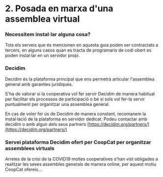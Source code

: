 # 2. Posada en marxa d'una assemblea virtual

### Necessitem instal·lar alguna cosa?

Tots els serveis que és mencionen en aquesta guia poden ser contractats a tercers, en alguns casos quan es tracta de programaris de codi obert es poden instal·lar en un servidor propi.

### Decidim

Decidim és la plataforma principal que ens permetrà articular l'assemblea general amb garanties jurídiques.

S'ha de valorar si la cooperativa vol fer servir Decidim de manera habitual per facilitar els processos de participació o bé si sols vol fer-la servir puntualment per organitzar una assemblea general. 

En cas de voler fer ús de Decidim de manera constant, recomanem la instal·lació de la plataforma en servidor dedicat. Podeu contactar amb decidim o amb algun dels seus partners [https://decidim.org/partners/](https://decidim.org/partners/)

### Servei plataforma Decidim ofert per CoopCat per organitzar assemblees virtuals

Arreles de la crisi de la COVID19 moltes cooperatives s'han vist obligades a realitzar les seves assembles generals de manera online, per aquest motiu CoopCat ofereix... 

